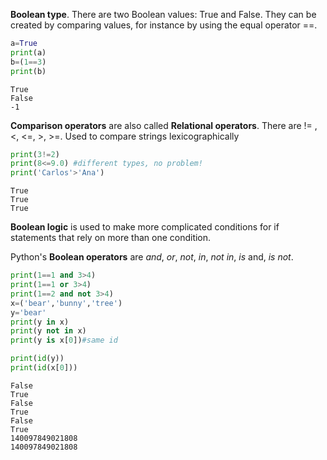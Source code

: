 **Boolean type**. There are two Boolean values: True and False.
They can be created by comparing values, for instance by using the equal operator ==.

``` py
a=True
print(a)
b=(1==3)
print(b)
```

```
True
False
-1
```

**Comparison operators** are also called **Relational operators**.
There are != , <, <=, >, >=.  Used to compare strings lexicographically

``` py
print(3!=2)
print(8<=9.0) #different types, no problem!
print('Carlos'>'Ana')
```

```
True
True
True
```
**Boolean logic** is used to make more complicated conditions for if statements that rely on more than one condition. 

Python's **Boolean operators** are *and*, *or*, *not*, *in*, *not in*, *is* and, *is not*.

``` py
print(1==1 and 3>4)
print(1==1 or 3>4)
print(1==2 and not 3>4)
x=('bear','bunny','tree')
y='bear'
print(y in x)
print(y not in x)
print(y is x[0])#same id

print(id(y))
print(id(x[0]))

```
```
False
True
False
True
False
True
140097849021808
140097849021808
```